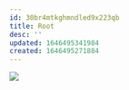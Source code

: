 ```yaml
---
id: 30br4mtkghmndled9x223qb
title: Root
desc: ''
updated: 1646495341984
created: 1646495271884
---
```


![](/assets/images/2022-03-05-09-48-59.png)
